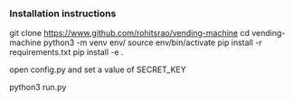 ### Installation instructions

git clone https://www.github.com/rohitsrao/vending-machine
cd vending-machine
python3 -m venv env/
source env/bin/activate
pip install -r requirements.txt
pip install -e .

open config.py and set a value of SECRET_KEY

python3 run.py

